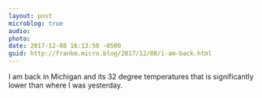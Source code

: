 ```yaml
---
layout: post
microblog: true
audio: 
photo: 
date: 2017-12-08 16:13:50 -0500
guid: http://frankm.micro.blog/2017/12/08/i-am-back.html
---
```

I am back in Michigan and its 32 degree temperatures that is significantly lower than where I was yesterday. 
